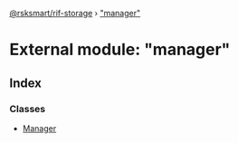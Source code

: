 [@rsksmart/rif-storage](../README.md) › ["manager"](_manager_.md)

# External module: "manager"

## Index

### Classes

* [Manager](../classes/_manager_.manager.md)
